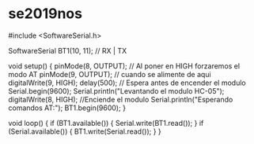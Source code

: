 # se2019nos

#include <SoftwareSerial.h>

SoftwareSerial BT1(10, 11); // RX | TX

void setup() {
  pinMode(8, OUTPUT);        // Al poner en HIGH forzaremos el modo AT
  pinMode(9, OUTPUT);        // cuando se alimente de aqui
  digitalWrite(9, HIGH);
  delay(500);              // Espera antes de encender el modulo
  Serial.begin(9600);
  Serial.println("Levantando el modulo HC-05");
  digitalWrite(8, HIGH);    //Enciende el modulo
  Serial.println("Esperando comandos AT:");
  BT1.begin(9600);
}

void loop() {
  if (BT1.available()) {
    Serial.write(BT1.read());
  }
  if (Serial.available()) {
    BT1.write(Serial.read());
  }
}
